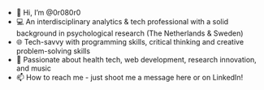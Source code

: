 - 👋 Hi, I’m @0r080r0
- 💻 An interdisciplinary analytics & tech professional with a solid background in psychological research (The Netherlands & Sweden)
- 🌐 Tech-savvy with programming skills, critical thinking and creative problem-solving skills
- 💞️ Passionate about health tech, web development, research innovation, and music
- 📫 How to reach me - just shoot me a message here or on LinkedIn!

<!---
0r080r0/0r080r0 is a ✨ special ✨ repository because its `README.md` (this file) appears on your GitHub profile.
You can click the Preview link to take a look at your changes.
--->

